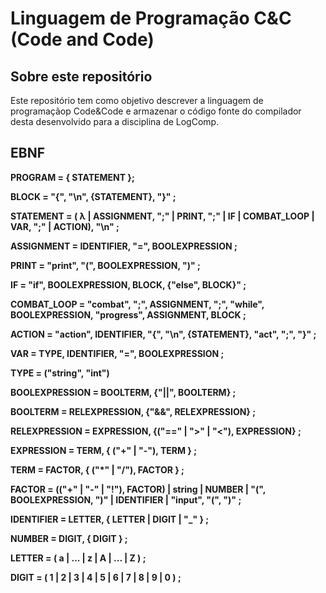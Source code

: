 # Linguagem de Programação C&C (Code and Code)

## Sobre este repositório

Este repositório tem como objetivo descrever a linguagem de programaçãop Code&Code e armazenar o código fonte do compilador desta desenvolvido para a disciplina de LogComp.

## EBNF

**PROGRAM = { STATEMENT };**

**BLOCK = "{", "\n", {STATEMENT}, "}" ;**

**STATEMENT = ( λ | ASSIGNMENT, ";" | PRINT, ";" | IF | COMBAT_LOOP | VAR, ";" | ACTION), "\n" ;**

**ASSIGNMENT = IDENTIFIER, "=", BOOLEXPRESSION ;**

**PRINT = "print", "(", BOOLEXPRESSION, ")" ;**

**IF = "if", BOOLEXPRESSION, BLOCK, {"else", BLOCK}" ;**

**COMBAT_LOOP = "combat", ";", ASSIGNMENT, ";", "while", BOOLEXPRESSION, "progress", ASSIGNMENT, BLOCK ;**

**ACTION = "action", IDENTIFIER, "{", "\n", {STATEMENT}, "act", ";", "}" ;**

**VAR = TYPE, IDENTIFIER, "=", BOOLEXPRESSION ;**

**TYPE = ("string", "int")**

**BOOLEXPRESSION = BOOLTERM, {"||", BOOLTERM} ;**

**BOOLTERM = RELEXPRESSION, {"&&", RELEXPRESSION} ;**

**RELEXPRESSION = EXPRESSION, {("==" | ">" | "<"), EXPRESSION} ;**

**EXPRESSION = TERM, { ("+" | "-"), TERM } ;**

**TERM = FACTOR, { ("*" | "/"), FACTOR } ;**

**FACTOR = (("+" | "-" | "!"), FACTOR) | string | NUMBER | "(", BOOLEXPRESSION, ")" | IDENTIFIER | "input", "(", ")" ;**

**IDENTIFIER = LETTER, { LETTER | DIGIT | "_" } ;**

**NUMBER = DIGIT, { DIGIT } ;**

**LETTER = ( a | ... | z | A | ... | Z ) ;**

**DIGIT = ( 1 | 2 | 3 | 4 | 5 | 6 | 7 | 8 | 9 | 0 ) ;**